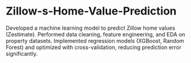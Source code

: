 # Zillow-s-Home-Value-Prediction
Developed a machine learning model to predict Zillow home values (Zestimate). Performed data cleaning, feature engineering, and EDA on property datasets. Implemented regression models (XGBoost, Random Forest) and optimized with cross-validation, reducing prediction error significantly.
